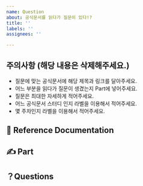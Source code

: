 ```yaml
---
name: Question
about: 공식문서를 읽다가 질문이 있다!?
title: ''
labels: ''
assignees: ''

---
```


## 주의사항 (해당 내용은 삭제해주세요.)
- 질문에 맞는 공식문서에 해당 제목과 링크를 달아주세요.
- 어느 부분을 읽다가 질문이 생겼는지 Part에 넣어주세요.
- 질문은 최대한 자세하게 적어주세요.
- 어느 공식문서 스터디 인지 라벨을 이용해서 적어주세요.
- 몇 주차인지 라벨을 이용해서 적어주세요.

## 📃 Reference Documentation

## ✍️ Part

## ？Questions
